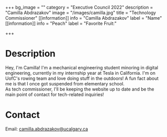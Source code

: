 +++
bg_image = ""
category = "Executive Council 2022"
description = "Camilla Abdrazakov"
image = "/images/camilla.jpg"
title = "Technology Commissioner"
[[information]]
info = "Camilla Abdrazakov"
label = "Name"
[[information]]
info = "Peach"
label = "Favorite Fruit:"

+++
# Description

Hey, I'm Camilla! I'm a mechanical engineering student minoring in digital engineering, currently in my internship year at Tesla in California. I'm on UofC's rowing team and love doing stuff in the outdoors! A fun fact about me is that I once got suspended from elementary school.   
As tech commissioner, I'll be keeping the website up to date and be the main point of contact for tech-related inquiries!

# Contact

Email: camilla.abdrazakov@ucalgary.ca